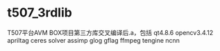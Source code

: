 # t507_3rdlib
T507平台AVM BOX项目第三方库交叉编译后.a，包括
qt4.8.6
opencv3.4.12 
apriltag
ceres solver
assimp
glog
gflag
ffmpeg
tengine
ncnn




